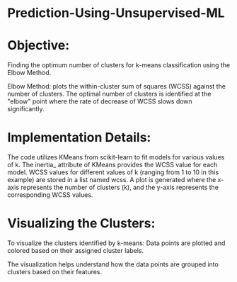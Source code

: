 # Prediction-Using-Unsupervised-ML

# Objective:
 Finding the optimum number of clusters for k-means classification using the Elbow Method.

Elbow Method:
plots the within-cluster sum of squares (WCSS) against the number of clusters. The optimal number of clusters is identified at the "elbow" point where the rate of decrease of WCSS slows down significantly.

# Implementation Details:

The code utilizes KMeans from scikit-learn to fit models for various values of k.
The inertia_ attribute of KMeans provides the WCSS value for each model.
WCSS values for different values of k (ranging from 1 to 10 in this example) are stored in a list named wcss.
A plot is generated where the x-axis represents the number of clusters (k), and the y-axis represents the corresponding WCSS values.

# Visualizing the Clusters:
To visualize the clusters identified by k-means:
Data points are plotted and colored based on their assigned cluster labels.

The visualization helps understand how the data points are grouped into clusters based on their features.

